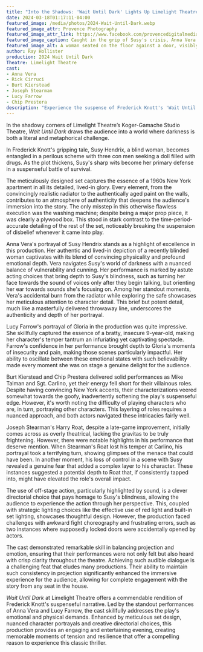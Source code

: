 ```yaml
---
title: "Into the Shadows: 'Wait Until Dark' Lights Up Limelight Theatre"
date: 2024-03-18T01:17:11-04:00
featured_image: /media/photos/2024-Wait-Until-Dark.webp
featured_image_attr: Provence Photography
featured_image_attr_link: https://www.facebook.com/provencedigitalmedia
featured_image_caption: Caught in the grip of Susy's crisis, Anna Vera presents a striking image of desperation and strength intertwined.
featured_image_alt: A woman seated on the floor against a door, visibly distressed with tears in her eyes, on a stage setting reflecting a powerful emotional scene.
author: Ray Hollister
production: 2024 Wait Until Dark
Theatre: Limelight Theatre
cast: 
- Anna Vera
- Rick Cirruci
- Burt Kierstead
- Joseph Stearman
- Lucy Farrow
- Chip Prestera
description: "Experience the suspense of Frederick Knott's 'Wait Until Dark' at Limelight Theatre, a thrilling tale of survival, wit, and resilience in the face of peril."
---
```

In the shadowy corners of Limelight Theatre’s Koger-Gamache Studio Theatre, *Wait Until Dark* draws the audience into a world where darkness is both a literal and metaphorical challenge. 

In Frederick Knott's gripping tale, Susy Hendrix, a blind woman, becomes entangled in a perilous scheme with three con men seeking a doll filled with drugs. As the plot thickens, Susy's sharp wits become her primary defense in a suspenseful battle of survival.<!--more-->

The meticulously designed set captures the essence of a 1960s New York apartment in all its detailed, lived-in glory. Every element, from the convincingly realistic radiator to the authentically aged paint on the walls, contributes to an atmosphere of authenticity that deepens the audience's immersion into the story. The only misstep in this otherwise flawless execution was the washing machine; despite being a major prop piece, it was clearly a plywood box. This stood in stark contrast to the time-period-accurate detailing of the rest of the set, noticeably breaking the suspension of disbelief whenever it came into play.

Anna Vera's portrayal of Susy Hendrix stands as a highlight of excellence in this production. Her authentic and lived-in depiction of a recently blinded woman captivates with its blend of convincing physicality and profound emotional depth. Vera navigates Susy's world of darkness with a nuanced balance of vulnerability and cunning. Her performance is marked by astute acting choices that bring depth to Susy's blindness, such as turning her face towards the sound of voices only after they begin talking, but orienting her ear towards sounds she's focusing on. Among her standout moments, Vera's accidental burn from the radiator while exploring the safe showcases her meticulous attention to character detail. This brief but potent detail, much like a masterfully delivered throwaway line, underscores the authenticity and depth of her portrayal.

Lucy Farrow's portrayal of Gloria in the production was quite impressive. She skillfully captured the essence of a bratty, insecure 9-year-old, making her character's temper tantrum an infuriating yet captivating spectacle. Farrow's confidence in her performance brought depth to Gloria's moments of insecurity and pain, making those scenes particularly impactful. Her ability to oscillate between these emotional states with such believability made every moment she was on stage a genuine delight for the audience.

Burt Kierstead and Chip Prestera delivered solid performances as Mike Talman and Sgt. Carlino, yet their energy fell short for their villainous roles. Despite having convincing New York accents, their characterizations veered somewhat towards the goofy, inadvertently softening the play's suspenseful edge. However, it's worth noting the difficulty of playing characters who are, in turn, portraying other characters. This layering of roles requires a nuanced approach, and both actors navigated these intricacies fairly well.

Joseph Stearman's Harry Roat, despite a late-game improvement, initially comes across as overly theatrical, lacking the gravitas to be truly frightening. However, there were notable highlights in his performance that deserve mention. When Stearman's Roat lost his temper at Carlino, his portrayal took a terrifying turn, showing glimpses of the menace that could have been. In another moment, his loss of control in a scene with Susy revealed a genuine fear that added a complex layer to his character. These instances suggested a potential depth to Roat that, if consistently tapped into, might have elevated the role's overall impact.

The use of off-stage action, particularly highlighted by sound, is a clever directorial choice that pays homage to Susy's blindness, allowing the audience to experience the action through her perspective. This, coupled with strategic lighting choices like the effective use of red light and built-in set lighting, showcases thoughtful design. However, the production faced challenges with awkward fight choreography and frustrating errors, such as two instances where supposedly locked doors were accidentally opened by actors.

The cast demonstrated remarkable skill in balancing projection and emotion, ensuring that their performances were not only felt but also heard with crisp clarity throughout the theatre. Achieving such audible dialogue is a challenging feat that eludes many productions. Their ability to maintain such consistency in projection significantly enhanced the immersive experience for the audience, allowing for complete engagement with the story from any seat in the house.

*Wait Until Dark* at Limelight Theatre offers a commendable rendition of Frederick Knott's suspenseful narrative. Led by the standout performances of Anna Vera and Lucy Farrow, the cast skillfully addresses the play's emotional and physical demands. Enhanced by meticulous set design, nuanced character portrayals and creative directorial choices, this production provides an engaging and entertaining evening, creating memorable moments of tension and resilience that offer a compelling reason to experience this classic thriller.